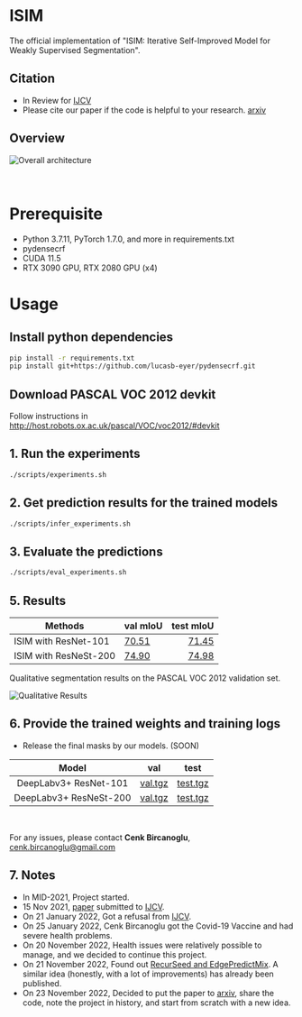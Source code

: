 
# ISIM
The official implementation of "ISIM: Iterative Self-Improved Model for Weakly Supervised Segmentation".

## Citation

- In Review for [IJCV](https://www.springer.com/journal/11263/)
- Please cite our paper if the code is helpful to your research. [arxiv](https://arxiv.org/abs/2211.12455)


## Overview
![Overall architecture](./resources/pipeline.png)

<br>

# Prerequisite
- Python 3.7.11, PyTorch 1.7.0, and more in requirements.txt
- pydensecrf
- CUDA 11.5
- RTX 3090 GPU, RTX 2080 GPU (x4)

# Usage

## Install python dependencies
```bash
pip install -r requirements.txt
pip install git+https://github.com/lucasb-eyer/pydensecrf.git
```

## Download PASCAL VOC 2012 devkit
Follow instructions in http://host.robots.ox.ac.uk/pascal/VOC/voc2012/#devkit

## 1. Run the experiments
```bash
./scripts/experiments.sh
```

## 2. Get prediction results for the trained models
```bash
./scripts/infer_experiments.sh
```

## 3. Evaluate the predictions
```bash
./scripts/eval_experiments.sh
```

## 5. Results

| Methods | val mIoU | test mIoU |
|---|---|-------:|
| ISIM with ResNet-101 | [70.51](http://host.robots.ox.ac.uk:8080/anonymous/EGU15D.html) | [71.45](http://host.robots.ox.ac.uk:8080/anonymous/YG2SXH.html) |
| ISIM with ResNeSt-200 |  [74.90](http://host.robots.ox.ac.uk:8080/anonymous/BYTTBW.html) | [74.98](http://host.robots.ox.ac.uk:8080/anonymous/XUU3KG.html) |

Qualitative segmentation results on the PASCAL VOC 2012 validation set.

![Qualitative Results](./resources/cams.png)

## 6. Provide the trained weights and training logs

- Release the final masks by our models. (SOON)

| Model                  | val | test |
|:----------------------:|:---:|:----:|
| DeepLabv3+ ResNet-101 | [val.tgz]() | [test.tgz]() |
| DeepLabv3+ ResNeSt-200 | [val.tgz]() | [test.tgz]() |

<br>

For any issues, please contact <b>Cenk Bircanoglu</b>, cenk.bircanoglu@gmail.com

## 7. Notes

- In MID-2021, Project started. 
- 15 Nov 2021, [paper](./resources/VISI-D-21-00725.pdf) submitted to [IJCV](https://www.springer.com/journal/11263/).
- On 21 January 2022, Got a refusal from [IJCV](https://www.springer.com/journal/11263/). 
- On 25 January 2022, Cenk Bircanoglu got the Covid-19 Vaccine and had severe health problems.
- On 20 November 2022, Health issues were relatively possible to manage, and we decided to continue this project.
- On 21 November 2022, Found out [RecurSeed and EdgePredictMix](https://arxiv.org/abs/2204.06754v3). A similar idea (honestly, with a lot of improvements) has already been published.
- On 23 November 2022, Decided to put the paper to [arxiv](https://arxiv.org/abs/2211.12455), share the code, note the project in history, and start from scratch with a new idea.
